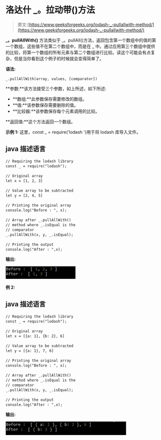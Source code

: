 # 洛达什 _。拉动带()方法

> 原文:[https://www.geeksforgeeks.org/lodash-_-pullallwith-method/](https://www.geeksforgeeks.org/lodash-_-pullallwith-method/)

**_。pullAllWith()** 方法类似于 _。pullAll()方法，返回包含第一个数组中的值的第一个数组，这些值不在第二个数组中，而是在 _ 中。通过应用第三个数组中提供的比较，将第一个数组的所有元素与第二个数组进行比较。读这个可能会有点复杂，但是当你看到这个例子的时候就会变得简单了。

**语法:**

```
_.pullAllWith(array, values, [comparator])

```

**参数:**该方法接受三个参数，如上所述，如下所述:

*   **数组:**此参数保存需要修改的数组。
*   **值:**该参数保存需要删除的值。
*   **比较器:**该参数保存每个元素调用的比较。

**返回值:**这个方法返回一个数组。

**示例 1:** 这里，const _ = require('lodash ')用于将 lodash 库导入文件。

## java 描述语言

```
// Requiring the lodash library 
const _ = require("lodash"); 

// Original array 
let x = [1, 2, 3] 

// Value array to be subtracted 
let y = [2, 4, 5] 

// Printing the original array 
console.log("Before : ", x);

// Array after _.pullAllWith() 
// method where _.isEqual is the 
// comparator
_.pullAllWith(x, y, _.isEqual);

// Printing the output 
console.log("After : ",x);
```

**输出:**

![](img/8c8282c9401bae1b71331928c3cc1386.png)

**例 2:**

## java 描述语言

```
// Requiring the lodash library 
const _ = require("lodash"); 

// Original array 
let x = [{a: 1}, {b: 2}, 6]  

// Value array to be subtracted 
let y = [{a: 1}, 7, 6] 

// Printing the original array 
console.log("Before : ", x);

// Array after _.pullAllWith() 
// method where _.isEqual is the 
// comparator
_.pullAllWith(x, y, _.isEqual);

// Printing the output 
console.log("After : ",x);
```

**输出:**

![](img/cc7ce714f542859f6a1c9a1e42f5a89c.png)